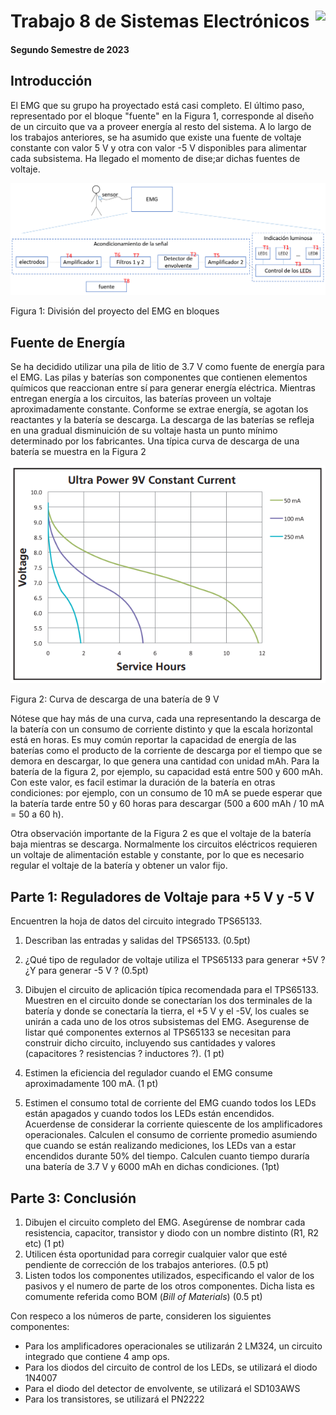 # <img src="https://julianodb.github.io/SISTEMAS_ELECTRONICOS_PARA_INGENIERIA_BIOMEDICA/img/logo_fing.png?raw=true" align="right" height="45"> Trabajo 8 de Sistemas Electrónicos

#### Segundo Semestre de 2023

## Introducción

El EMG que su grupo ha proyectado está casi completo. El último paso, representado por el bloque "fuente" en la Figura 1, corresponde al diseño de un circuito que va a proveer energía al resto del sistema. A lo largo de los trabajos anteriores, se ha asumido que existe una fuente de voltaje constante con valor 5 V y otra con valor -5 V disponibles para alimentar cada subsistema. Ha llegado el momento de dise;ar dichas fuentes de voltaje.

![TX_bloques](../img/TX_bloques.png)

Figura 1: División del proyecto del EMG en bloques

## Fuente de Energía

Se ha decidido utilizar una pila de litio de 3.7 V como fuente de energía para el EMG. Las pilas y baterías son componentes que contienen elementos químicos que reaccionan entre sí para generar energía eléctrica. Mientras entregan energía a los circuitos, las baterías proveen un voltaje aproximadamente constante. Conforme se extrae energía, se agotan los reactantes y la batería se descarga. La descarga de las baterías se refleja en una gradual disminuición de su voltaje hasta un punto mínimo determinado por los fabricantes. Una típica curva de descarga de una batería se muestra en la Figura 2

![T8_battery](../img/T8_battery.png)

Figura 2: Curva de descarga de una batería de 9 V

Nótese que hay más de una curva, cada una representando la descarga de la batería con un consumo de corriente distinto y que la escala horizontal está en horas. Es muy común reportar la capacidad de energía de las baterías como el producto de la corriente de descarga por el tiempo que se demora en descargar, lo que genera una cantidad con unidad mAh. Para la batería de la figura 2, por ejemplo, su capacidad está entre 500 y 600 mAh. Con este valor, es facil estimar la duración de la batería en otras condiciones: por ejemplo, con un consumo de 10 mA se puede esperar que la batería tarde entre 50 y 60 horas para descargar (500 a 600 mAh / 10 mA = 50 a 60 h).

Otra observación importante de la Figura 2 es que el voltaje de la batería baja mientras se descarga. Normalmente los circuitos eléctricos requieren un voltaje de alimentación estable y constante, por lo que es necesario regular el voltaje de la batería y obtener un valor fijo.

## Parte 1: Reguladores de Voltaje para +5 V y -5 V

Encuentren la hoja de datos del circuito integrado TPS65133.

1. Describan las entradas y salidas del TPS65133. (0.5pt)

1. ¿Qué tipo de regulador de voltaje utiliza el TPS65133 para generar +5V ? ¿Y para generar -5 V ? (0.5pt)

1. Dibujen el circuito de aplicación típica recomendada para el TPS65133. Muestren en el circuito donde se conectarían los dos terminales de la batería y donde se conectaría la tierra, el +5 V y el -5V, los cuales se unirán a cada uno de los otros subsistemas del EMG. Asegurense de listar qué componentes externos al TPS65133 se necesitan para construir dicho circuito, incluyendo sus cantidades y valores (capacitores ? resistencias ? inductores ?). (1 pt)

2. Estimen la eficiencia del regulador cuando el EMG consume aproximadamente 100 mA. (1 pt)

3. Estimen el consumo total de corriente del EMG cuando todos los LEDs están apagados y cuando todos los LEDs están encendidos. Acuerdense de considerar la corriente quiescente de los amplificadores operacionales. Calculen el consumo de corriente promedio asumiendo que cuando se están realizando mediciones, los LEDs van a estar encendidos durante 50% del tiempo. Calculen cuanto tiempo duraría una batería de 3.7 V y 6000 mAh en dichas condiciones. (1pt)

## Parte 3: Conclusión

1. Dibujen el circuito completo del EMG. Asegúrense de nombrar cada resistencia, capacitor, transistor y diodo con un nombre distinto (R1, R2 etc) (1 pt)
3. Utilicen ésta oportunidad para corregir cualquier valor que esté pendiente de corrección de los trabajos anteriores. (0.5 pt)
2. Listen todos los componentes utilizados, especificando el valor de los pasivos y el numero de parte de los otros componentes. Dicha lista es comumente referida como BOM (*Bill of Materials*) (0.5 pt)

Con respeco a los números de parte, consideren los siguientes componentes:
- Para los amplificadores operacionales se utilizarán 2 LM324, un circuito integrado que contiene 4 amp ops.
- Para los diodos del circuito de control de los LEDs, se utilizará el diodo 1N4007
- Para el diodo del detector de envolvente, se utilizará el SD103AWS
- Para los transistores, se utilizará el PN2222